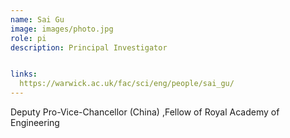 ```yaml
---
name: Sai Gu
image: images/photo.jpg
role: pi
description: Principal Investigator


links:
  https://warwick.ac.uk/fac/sci/eng/people/sai_gu/
---
```


Deputy Pro-Vice-Chancellor (China) ,Fellow of Royal Academy of Engineering

